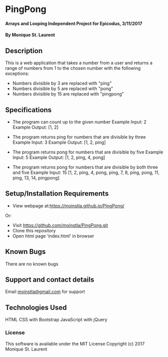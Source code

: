 # PingPong

#### Arrays and Looping Independent Project for Epicodus, 3/11/2017

#### By Monique St. Laurent

## Description

This is a web application that takes a number from a user and returns a range of numbers from 1 to the chosen number with the following exceptions:

* Numbers divisible by 3 are replaced with "ping"
* Numbers divisible by 5 are replaced with "pong"
* Numbers divisible by 15 are replaced with "pingpong"

## Specifications

* The program can count up to the given number
      Example Input: 2
      Example Output: [1, 2]

* The program returns ping for numbers that are divisible by three
      Example Input: 3
      Example Output: [1, 2, ping]

* The program returns pong for numbers that are divisible by five
      Example Input: 5
      Example Output: [1, 2, ping, 4, pong]

* The program returns pong for numbers that are divisible by both three and five
      Example Input:  15
      [1, 2, ping, 4, pong, ping, 7, 8, ping, pong, 11, ping, 13, 14, pingpong]


## Setup/Installation Requirements

* View webpage at:https://moinstla.github.io/PingPong/

Or:

* Visit https://github.com/moinstla/PingPong.git
* Clone this repository
* Open html page 'index.html' in browser


## Known Bugs
There are no known bugs

## Support and contact details

Email moinstla@gmail.com for support

## Technologies Used

HTML CSS with Bootstrap JavaScript with jQuery

### License

This software is available under the MIT License Copyright (c) 2017 Monique St. Laurent

